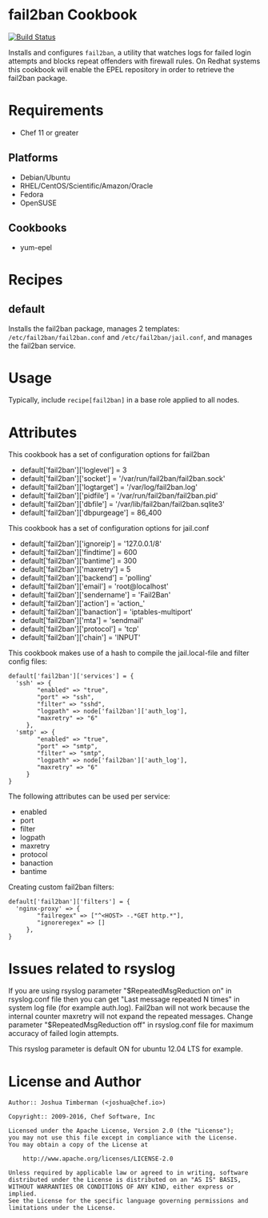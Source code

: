 fail2ban Cookbook
=================

[![Build Status](https://travis-ci.org/chef-cookbooks/fail2ban.svg?branch=master)](https://travis-ci.org/chef-cookbooks/fail2ban)
<!-- [![Cookbook Version](https://img.shields.io/cookbook/v/fail2ban.svg)](https://supermarket.chef.io/cookbooks/fail2ban) -->

Installs and configures `fail2ban`, a utility that watches logs for failed login attempts
and blocks repeat offenders with firewall rules.  On Redhat systems this cookbook will
enable the EPEL repository in order to retrieve the fail2ban package.

Requirements
============

* Chef 11 or greater

Platforms
---------

* Debian/Ubuntu
* RHEL/CentOS/Scientific/Amazon/Oracle
* Fedora
* OpenSUSE

Cookbooks
---------

* yum-epel

Recipes
=======

default
-------

Installs the fail2ban package, manages 2 templates: `/etc/fail2ban/fail2ban.conf`
and `/etc/fail2ban/jail.conf`, and manages the fail2ban service.

Usage
=====

Typically, include `recipe[fail2ban]` in a base role applied to all nodes.

Attributes
=====

This cookbook has a set of configuration options for fail2ban

* default['fail2ban']['loglevel'] = 3
* default['fail2ban']['socket'] = '/var/run/fail2ban/fail2ban.sock'
* default['fail2ban']['logtarget'] = '/var/log/fail2ban.log'
* default['fail2ban']['pidfile'] = '/var/run/fail2ban/fail2ban.pid'
* default['fail2ban']['dbfile'] = '/var/lib/fail2ban/fail2ban.sqlite3'
* default['fail2ban']['dbpurgeage'] = 86_400

This cookbook has a set of configuration options for jail.conf

* default['fail2ban']['ignoreip'] = '127.0.0.1/8'
* default['fail2ban']['findtime'] = 600
* default['fail2ban']['bantime'] = 300
* default['fail2ban']['maxretry'] = 5
* default['fail2ban']['backend'] = 'polling'
* default['fail2ban']['email'] = 'root@localhost'
* default['fail2ban']['sendername'] = 'Fail2Ban'
* default['fail2ban']['action'] = 'action_'
* default['fail2ban']['banaction'] = 'iptables-multiport'
* default['fail2ban']['mta'] = 'sendmail'
* default['fail2ban']['protocol'] = 'tcp'
* default['fail2ban']['chain'] = 'INPUT'

This cookbook makes use of a hash to compile the jail.local-file and filter config files:

```
default['fail2ban']['services'] = {
  'ssh' => {
        "enabled" => "true",
        "port" => "ssh",
        "filter" => "sshd",
        "logpath" => node['fail2ban']['auth_log'],
        "maxretry" => "6"
     },
  'smtp' => {
        "enabled" => "true",
        "port" => "smtp",
        "filter" => "smtp",
        "logpath" => node['fail2ban']['auth_log'],
        "maxretry" => "6"
     }
}
```

The following attributes can be used per service:


* enabled
* port
* filter
* logpath
* maxretry
* protocol
* banaction
* bantime

Creating custom fail2ban filters:

```
default['fail2ban']['filters'] = {
  'nginx-proxy' => {
        "failregex" => ["^<HOST> -.*GET http.*"],
        "ignoreregex" => []
     },
}
```



Issues related to rsyslog
==========================

If you are using rsyslog parameter "$RepeatedMsgReduction on" in rsyslog.conf file
then you can get "Last message repeated N times" in system log file (for example auth.log).
Fail2ban will not work because the internal counter maxretry will not expand the repeated messages.
Change parameter "$RepeatedMsgReduction off" in rsyslog.conf file for maximum accuracy of failed login attempts.

This rsyslog parameter is default ON for ubuntu 12.04 LTS for example.

License and Author
==================
```
Author:: Joshua Timberman (<joshua@chef.io>)

Copyright:: 2009-2016, Chef Software, Inc

Licensed under the Apache License, Version 2.0 (the "License");
you may not use this file except in compliance with the License.
You may obtain a copy of the License at

    http://www.apache.org/licenses/LICENSE-2.0

Unless required by applicable law or agreed to in writing, software
distributed under the License is distributed on an "AS IS" BASIS,
WITHOUT WARRANTIES OR CONDITIONS OF ANY KIND, either express or implied.
See the License for the specific language governing permissions and
limitations under the License.
```
